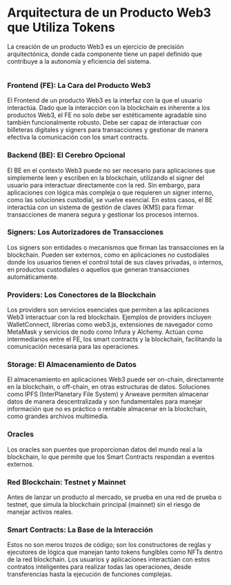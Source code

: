 # Arquitectura de un Producto Web3 que Utiliza Tokens

La creación de un producto Web3 es un ejercicio de precisión arquitectónica, donde cada componente tiene un papel definido que contribuye a la autonomía y eficiencia del sistema.

<figure><img src="../../.gitbook/assets/image (4).png" alt=""><figcaption></figcaption></figure>

### Frontend (FE): La Cara del Producto Web3

El Frontend de un producto Web3 es la interfaz con la que el usuario interactúa. Dado que la interacción con la blockchain es inherente a los productos Web3, el FE no solo debe ser estéticamente agradable sino también funcionalmente robusto. Debe ser capaz de interactuar con billeteras digitales y signers para transacciones y gestionar de manera efectiva la comunicación con los smart contracts.

### Backend (BE): El Cerebro Opcional

El BE en el contexto Web3 puede no ser necesario para aplicaciones que simplemente leen y escriben en la blockchain, utilizando el signer del usuario para interactuar directamente con la red. Sin embargo, para aplicaciones con lógica más compleja o que requieren un signer interno, como las soluciones custodial, se vuelve esencial. En estos casos, el BE interactúa con un sistema de gestión de claves (KMS) para firmar transacciones de manera segura y gestionar los procesos internos.

### Signers: Los Autorizadores de Transacciones

Los signers son entidades o mecanismos que firman las transacciones en la blockchain. Pueden ser externos, como en aplicaciones no custodiales donde los usuarios tienen el control total de sus claves privadas, o internos, en productos custodiales o aquellos que generan transacciones automáticamente.

### Providers: Los Conectores de la Blockchain

Los providers son servicios esenciales que permiten a las aplicaciones Web3 interactuar con la red blockchain. Ejemplos de providers incluyen WalletConnect, librerías como web3.js, extensiones de navegador como MetaMask y servicios de nodo como Infura y Alchemy. Actúan como intermediarios entre el FE, los smart contracts y la blockchain, facilitando la comunicación necesaria para las operaciones.

### Storage: El Almacenamiento de Datos

El almacenamiento en aplicaciones Web3 puede ser on-chain, directamente en la blockchain, o off-chain, en otras estructuras de datos. Soluciones como IPFS (InterPlanetary File System) y Arweave permiten almacenar datos de manera descentralizada y son fundamentales para manejar información que no es práctico o rentable almacenar en la blockchain, como grandes archivos multimedia.

### Oracles

Los oracles son puentes que proporcionan datos del mundo real a la blockchain, lo que permite que los Smart Contracts respondan a eventos externos.

### Red Blockchain: Testnet y Mainnet

Antes de lanzar un producto al mercado, se prueba en una red de prueba o testnet, que simula la blockchain principal (mainnet) sin el riesgo de manejar activos reales.



### Smart Contracts: La Base de la Interacción

Estos no son meros trozos de código; son los constructores de reglas y ejecutores de lógica que manejan tanto tokens fungibles como NFTs dentro de la red blockchain. Los usuarios y aplicaciones interactúan con estos contratos inteligentes para realizar todas las operaciones, desde transferencias hasta la ejecución de funciones complejas.



